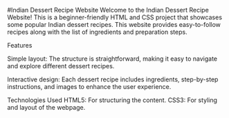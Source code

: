 #Indian Dessert Recipe Website
Welcome to the Indian Dessert Recipe Website! This is a beginner-friendly HTML and CSS project that showcases some popular Indian dessert recipes. This website provides easy-to-follow recipes along with the list of ingredients and preparation steps.

Features

Simple layout: The structure is straightforward, making it easy to navigate and explore different dessert recipes.

Interactive design: Each dessert recipe includes ingredients, step-by-step instructions, and images to enhance the user experience.

Technologies Used
HTML5: For structuring the content.
CSS3: For styling and layout of the webpage.

